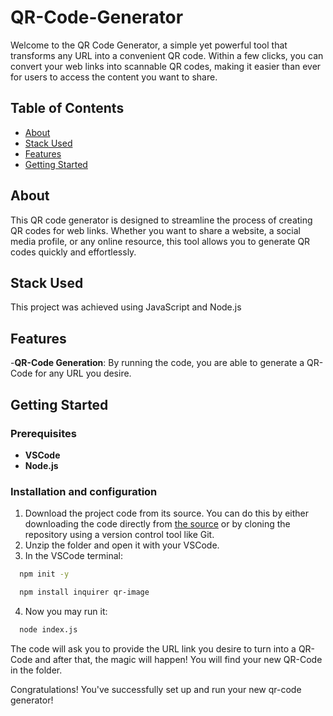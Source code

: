 # QR-Code-Generator
Welcome to the QR Code Generator, a simple yet powerful tool that transforms any URL into a convenient QR code. Within a few clicks, you can convert your web links into scannable QR codes, making it easier than ever for users to access the content you want to share. 

## Table of Contents
- [About](#about)
- [Stack Used](#stack-used)
- [Features](#features)
- [Getting Started](#getting-started)

## About
This QR code generator is designed to streamline the process of creating QR codes for web links. Whether you want to share a website, a social media profile, or any online resource, this tool allows you to generate QR codes quickly and effortlessly.

## Stack Used
This project was achieved using JavaScript and Node.js

## Features
-**QR-Code Generation**: By running the code, you are able to generate a QR-Code for any URL you desire.

## Getting Started
### Prerequisites
- **VSCode**
- **Node.js**

### Installation and configuration 
1. Download the project code from its source. You can do this by either downloading the code directly from [the source](https://github.com/catarinarodriguesv/QR-Code-Generator.git) or by cloning the repository using a version control tool like Git.
2. Unzip the folder and open it with your VSCode.
3. In the VSCode terminal:
```bash
  npm init -y
```
```bash
  npm install inquirer qr-image
```
4. Now you may run it:
```bash
  node index.js
```

The code will ask you to provide the URL link you desire to turn into a QR-Code and after that, the magic will happen! You will find your new QR-Code in the folder.

Congratulations! You've successfully set up and run your new qr-code generator! 
